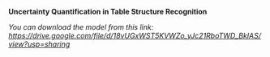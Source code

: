 **Uncertainty Quantification in Table Structure Recognition**

*You can download the model from this link: https://drive.google.com/file/d/18vUGxWST5KVWZo_yJc21RboTWD_BkIAS/view?usp=sharing*
